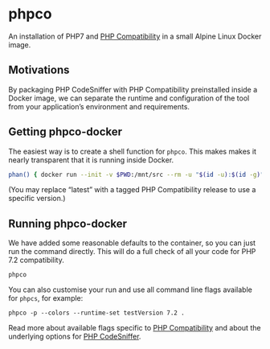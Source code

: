 # phpco

An installation of PHP7 and [PHP Compatibility](https://github.com/PHPCompatibility/PHPCompatibility) in a small Alpine Linux Docker image.

## Motivations

By packaging PHP CodeSniffer with PHP Compatibility preinstalled inside a Docker image, we can separate the runtime and configuration of the tool from your application’s environment and requirements.

## Getting phpco-docker

The easiest way is to create a shell function for `phpco`. This makes makes it nearly transparent that it is running inside Docker.

```sh
phan() { docker run --init -v $PWD:/mnt/src --rm -u "$(id -u):$(id -g)" frbit/phpco:latest $@; return $?; }
```

(You may replace “latest” with a tagged PHP Compatibility release to use a specific version.)

## Running phpco-docker
We have added some reasonable defaults to the container, so you can just run the command directly. This will do a full check of all your code for PHP 7.2 compatibility.
```
phpco
```

You can also customise your run and use all command line flags available for `phpcs`, for example:
```
phpco -p --colors --runtime-set testVersion 7.2 .
```

Read more about available flags specific to [PHP Compatibility](https://github.com/PHPCompatibility/PHPCompatibility) and about the underlying options for [PHP CodeSniffer](https://github.com/squizlabs/PHP_CodeSniffer/wiki).
